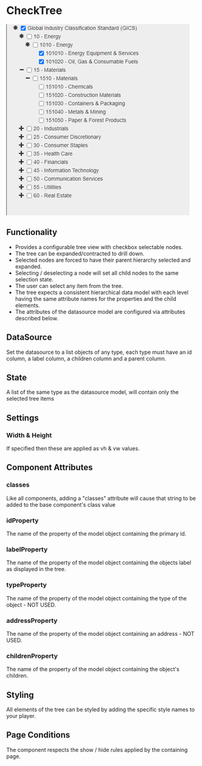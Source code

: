 

# CheckTree
![SFT Image](https://github.com/MarkWattsBoomi/CheckTree/blob/main/checktree.png)

## Functionality

- Provides a configurable tree view with checkbox selectable nodes.
- The tree can be expanded/contracted to drill down.
- Selected nodes are forced to have their parent hierarchy selected and expanded.
- Selecting / deselecting a node will set all child nodes to the same selection state.
- The user can select any item from the tree.
- The tree expects a consistent hierarchical data model with each level having the same attribute names for the properties and the child elements.
- The attributes of the datasource model are configured via attributes described below.

## DataSource

Set the datasource to a list objects of any type, each type must have an id column, a label column, a children column and a parent column.

## State

A list of the same type as the datasource model, will contain only the selected tree items

## Settings

### Width & Height

If specified then these are applied as vh & vw values.

## Component Attributes

### classes

Like all components, adding a "classes" attribute will cause that string to be added to the base component's class value

### idProperty

The name of the property of the model object containing the primary id.

### labelProperty

The name of the property of the model object containing the objects label as displayed in the tree. 

### typeProperty

The name of the property of the model object containing the type of the object - NOT USED.

### addressProperty

The name of the property of the model object containing an address - NOT USED.

### childrenProperty

The name of the property of the model object containing the object's children. 


## Styling

All elements of the tree can be styled by adding the specific style names to your player.


## Page Conditions

The component respects the show / hide rules applied by the containing page.


